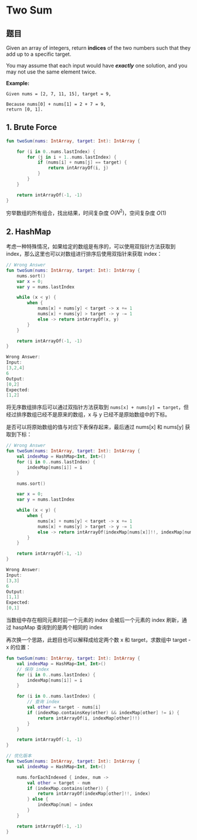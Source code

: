 # Two Sum

## 题目

Given an array of integers, return **indices** of the two numbers such that they add up to a specific target.

You may assume that each input would have ***exactly*** one solution, and you may not use the same element twice.

**Example:**

```text
Given nums = [2, 7, 11, 15], target = 9,

Because nums[0] + nums[1] = 2 + 7 = 9,
return [0, 1].
```

## 1. Brute Force

```kotlin
fun twoSum(nums: IntArray, target: Int): IntArray {

    for (i in 0..nums.lastIndex) {
        for (j in i + 1..nums.lastIndex) {
            if (nums[i] + nums[j] == target) {
                return intArrayOf(i, j)
            }
        }
    }

    return intArrayOf(-1, -1)
}
```

穷举数组的所有组合，找出结果，时间复杂度 $O(N^2)$，空间复杂度 $O(1)$

## 2. HashMap

考虑一种特殊情况，如果给定的数组是有序的，可以使用双指针方法获取到 index，那么这里也可以对数组进行排序后使用双指针来获取 index：

```kotlin
// Wrong Answer
fun twoSum(nums: IntArray, target: Int): IntArray {
    nums.sort()
    var x = 0;
    var y = nums.lastIndex

    while (x < y) {
        when {
            nums[x] + nums[y] < target -> x += 1
            nums[x] + nums[y] > target -> y -= 1
            else -> return intArrayOf(x, y)
        }
    }

    return intArrayOf(-1, -1)
}

Wrong Answer:
Input:
[3,2,4]
6
Output:
[0,2]
Expected:
[1,2]
```

将无序数组排序后可以通过双指针方法获取到 `nums[x] + nums[y] = target`，但经过排序数组已经不是原来的数组，x 与 y 已经不是原始数组中的下标。

是否可以将原始数组的值与对应下表保存起来，最后通过 nums[x] 和 nums[y] 获取到下标：

```kotlin
// Wrong Answer
fun twoSum(nums: IntArray, target: Int): IntArray {
    val indexMap = HashMap<Int, Int>()
    for (i in 0..nums.lastIndex) {
        indexMap[nums[i]] = i
    }

    nums.sort()

    var x = 0;
    var y = nums.lastIndex

    while (x < y) {
        when {
            nums[x] + nums[y] < target -> x += 1
            nums[x] + nums[y] > target -> y -= 1
            else -> return intArrayOf(indexMap[nums[x]]!!, indexMap[nums[y]]!!)
        }
    }

    return intArrayOf(-1, -1)
}

Wrong Answer:
Input:
[3,3]
6
Output:
[1,1]
Expected:
[0,1]
```

当数组中存在相同元素时前一个元素的 index 会被后一个元素的 index 刷新，通过 haspMap 查询到的是两个相同的 index

再次换一个思路，此题目也可以解释成给定两个数 x 和 target，求数组中 target - x 的位置：

```kotlin
fun twoSum(nums: IntArray, target: Int): IntArray {
    val indexMap = HashMap<Int, Int>()
    // 保存 index
    for (i in 0..nums.lastIndex) {
        indexMap[nums[i]] = i
    }

    for (i in 0..nums.lastIndex) {
        // 查询 index
        val other = target - nums[i]
        if (indexMap.containsKey(other) && indexMap[other] != i) {
            return intArrayOf(i, indexMap[other]!!)
        }
    }

    return intArrayOf(-1, -1)
}

// 优化版本
fun twoSum(nums: IntArray, target: Int): IntArray {
    val indexMap = HashMap<Int, Int>()

    nums.forEachIndexed { index, num ->
        val other = target - num
        if (indexMap.contains(other)) {
            return intArrayOf(indexMap[other]!!, index)
        } else {
            indexMap[num] = index
        }
    }

    return intArrayOf(-1, -1)
}
```

